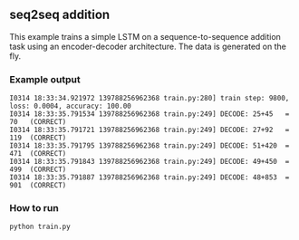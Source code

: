 ## seq2seq addition
This example trains a simple LSTM on a sequence-to-sequence addition task using
an encoder-decoder architecture. The data is generated on the fly.

### Example output

```
I0314 18:33:34.921972 139788256962368 train.py:280] train step: 9800, loss: 0.0004, accuracy: 100.00
I0314 18:33:35.791534 139788256962368 train.py:249] DECODE: 25+45   = 70   (CORRECT)
I0314 18:33:35.791721 139788256962368 train.py:249] DECODE: 27+92   = 119  (CORRECT)
I0314 18:33:35.791795 139788256962368 train.py:249] DECODE: 51+420  = 471  (CORRECT)
I0314 18:33:35.791843 139788256962368 train.py:249] DECODE: 49+450  = 499  (CORRECT)
I0314 18:33:35.791887 139788256962368 train.py:249] DECODE: 48+853  = 901  (CORRECT)
```

### How to run

`python train.py`
